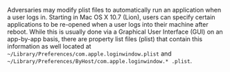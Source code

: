 Adversaries may modify plist files to automatically run an application when a user logs in. Starting in Mac OS X 10.7 (Lion), users can specify certain applications to be re-opened when a user logs into their machine after reboot. While this is usually done via a Graphical User Interface (GUI) on an app-by-app basis, there are property list files (plist) that contain this information as well located at `~/Library/Preferences/com.apple.loginwindow.plist` and `~/Library/Preferences/ByHost/com.apple.loginwindow.* .plist`.